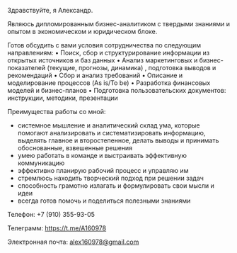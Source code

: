 Здравствуйте, я Александр.

Являюсь дипломированным бизнес-аналитиком с твердыми знаниями и опытом в экономическом и юридическом блоке.

Готов обсудить с вами условия сотрудничества по следующим направлениям: 
•	Поиск, сбор и структурирование информации из открытых источников и баз данных
•	Анализ маркетинговых и бизнес-показателей (текущие, прогнозы, динамика) , подготовка выводов и рекомендаций
•	Сбор и анализ требований
•	Описание и моделирование процессов (As is/To be)
•	Разработка финансовых моделей и бизнес-планов
•	Подготовка пользовательских документов: инструкции, методики, презентации


Преимущества работы со мной: 
- системное мышление и аналитический склад ума, которые помогают анализировать и систематизировать информацию, выделять главное и второстепенное, делать выводы и принимать обоснованные, взвешенные решения
- умею работать в команде и выстраивать эффективную коммуникацию
- эффективно планирую рабочий процесс и управляю им
- стремлюсь находить творческий подход при решении задач
- cпособность грамотно излагать и формулировать свои мысли и идеи
- всегда готов помочь и поделиться полезными знаниями

Телефон: +7 (910) 355-93-05

Телеграмм: https://t.me/A160978

Электронная почта: alex160978@gmail.com

